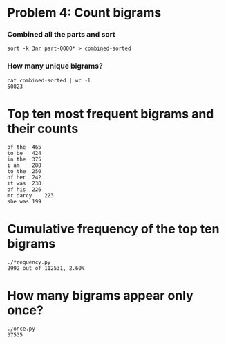 # Problem 4: Count bigrams


### Combined all the parts and sort
```
sort -k 3nr part-0000* > combined-sorted
```

### How many unique bigrams?
```
cat combined-sorted | wc -l 
50823
```

# Top ten most frequent bigrams and their counts
```
of the	465
to be	424
in the	375
i am	288
to the	250
of her	242
it was	230
of his	226
mr darcy	223
she was	199
```

# Cumulative frequency of the top ten bigrams
```
./frequency.py
2992 out of 112531, 2.60% 
```

# How many bigrams appear only once?
```
./once.py
37535

```
